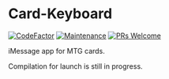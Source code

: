 # Card-Keyboard

[![CodeFactor](https://www.codefactor.io/repository/github/brandonslaght/card-keyboard/badge)](https://www.codefactor.io/repository/github/brandonslaght/card-keyboard)
[![Maintenance](https://img.shields.io/badge/Maintained%3F-yes-green.svg)](https://github.com/BrandonSlaght/Card-Keyboard/graphs/commit-activity)
[![PRs Welcome](https://img.shields.io/badge/PRs%3F-welcome-green.svg)](https://github.com/BrandonSlaght/Card-Keyboard/blob/master/.github/contributing.md)

iMessage app for MTG cards.

Compilation for launch is still in progress.
